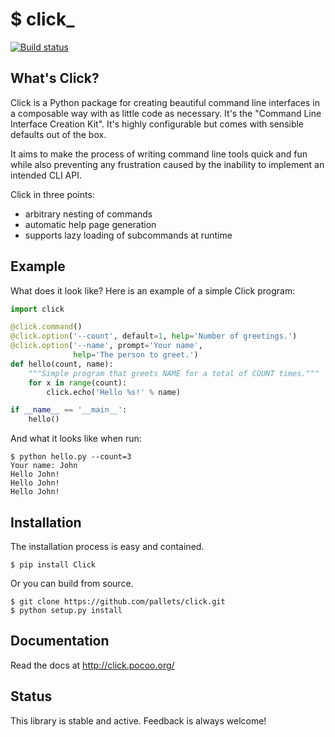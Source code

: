 # $ click_

[![Build status](https://ci.appveyor.com/api/projects/status/pjxh5g91jpbh7t84?svg=true)](https://ci.appveyor.com/project/tygerbytes/resourcefitness) 

## What's Click? 

Click is a Python package for creating beautiful command line interfaces
in a composable way with as little code as necessary.  It's the "Command
Line Interface Creation Kit".  It's highly configurable but comes with
sensible defaults out of the box.

It aims to make the process of writing command line tools quick and fun
while also preventing any frustration caused by the inability to implement
an intended CLI API.

Click in three points:
 -   arbitrary nesting of commands
 -   automatic help page generation
 -   supports lazy loading of subcommands at runtime
 
## Example 
What does it look like? Here is an example of a simple Click program:
```python
import click

@click.command()
@click.option('--count', default=1, help='Number of greetings.')
@click.option('--name', prompt='Your name',
              help='The person to greet.')
def hello(count, name):
    """Simple program that greets NAME for a total of COUNT times."""
    for x in range(count):
        click.echo('Hello %s!' % name)

if __name__ == '__main__':
    hello()
```
And what it looks like when run:
```shell
$ python hello.py --count=3
Your name: John
Hello John!
Hello John!
Hello John!
```

## Installation
The installation process is easy and contained.
```
$ pip install Click
```
Or you can build from source.
```
$ git clone https://github.com/pallets/click.git
$ python setup.py install 
```
 
## Documentation

Read the docs at http://click.pocoo.org/

## Status

This library is stable and active. Feedback is always welcome!
